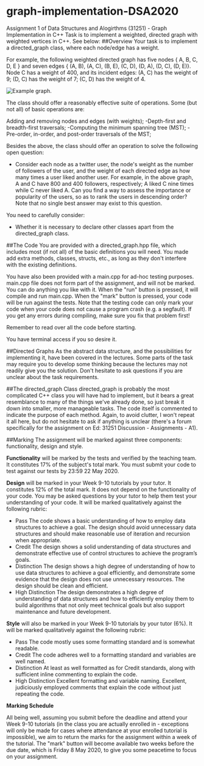 # graph-implementation-DSA2020
 Assignment 1 of Data Structures and Alogirthms (31251) - Graph Implementation in C++
Task is to implement a weighted, directed graph with weighted vertices in C++. 
See below:
##Overview
Your task is to implement a directed_graph class, where each node/edge has a weight.

For example, the following weighted directed graph has five nodes { A, B, C, D, E } and seven edges { (A, B), (A, C), (B, E), (C, D), (D, A), (D, C), (D, E)}. Node C has a weight of 400, and its incident edges: (A, C) has the weight of 9; (D, C) has the weight of 7; (C, D) has the weight of 4.

![Example graph.](https://imgur.com/a/ZWv6KFI)

The class should offer a reasonably effective suite of operations. Some (but not all) of basic operations are:

Adding and removing nodes and edges (with weights);
-Depth-first and breadth-first traversals;
-Computing the minimum spanning tree (MST);
-Pre-order, in-order, and post-order traversals of the MST;

Besides the above, the class should offer an operation to solve the following open question:
- Consider each node as a twitter user, the node's weight as the number of followers of the user, and the weight of each directed edge as how many times a user liked another user. For example, in the above graph, A and C have 800 and 400 followers, respectively; A liked C nine times while C never liked A. Can you find a way to assess the importance or popularity of the users, so as to rank the users in descending order? Note that no single best answer may exist to this question.

You need to carefully consider:
- Whether it is necessary to declare other classes apart from the directed_graph class.

##The Code
You are provided with a directed_graph.hpp file, which includes most (if not all) of the basic definitions you will need. You made add extra methods, classes, structs, etc., as long as they don't interfere with the existing definitions.

You have also been provided with a main.cpp for ad-hoc testing purposes. main.cpp file does not form part of the assignment, and will not be marked. You can do anything you like with it. When the "run" button is pressed, it will compile and run main.cpp. When the "mark" button is pressed, your code will be run against the tests. Note that the testing code can only mark your code when your code does not cause a program crash (e.g. a segfault). If you get any errors during compiling, make sure you fix that problem first!

Remember to read over all the code before starting.

You have terminal access if you so desire it.

##Directed Graphs
As the abstract data structure, and the possibilities for implementing it, have been covered in the lectures. Some parts of the task may require you to develop some thinking because the lectures may not readily give you the solution. Don't hesitate to ask questions if you are unclear about the task requirements. 

##The directed_graph Class
directed_graph is probably the most complicated C++ class you will have had to implement, but it bears a great resemblance to many of the things we've already done, so just break it down into smaller, more manageable tasks. The code itself is commented to indicate the purpose of each method. Again, to avoid clutter, I won't repeat it all here, but do not hesitate to ask if anything is unclear (there's a forum specifically for the assignment on Ed: 31251 Discussion - Assignments - A1).

##Marking
The assignment will be marked against three components: functionality, design and style.

**Functionality** will be marked by the tests and verified by the teaching team. It constitutes 17% of the subject's total mark. You must submit your code to test against our tests by 23:59 22 May 2020.

**Design** will be marked in your Week 9-10 tutorials by your tutor. It constitutes 12% of the total mark. It does not depend on the functionality of your code. You may be asked questions by your tutor to help them test your understanding of your code. It will be marked qualitatively against the following rubric:
- Pass The code shows a basic understanding of how to employ data structures to achieve a goal. The design should avoid unnecessary data structures and should make reasonable use of iteration and recursion when appropriate.
- Credit The design shows a solid understanding of data structures and demonstrate effective use of control structures to achieve the program’s goals.
- Distinction The design shows a high degree of understanding of how to use data structures to achieve a goal efficiently, and demonstrate some evidence that the design does not use unnecessary resources. The design should be clean and efficient.
- High Distinction The design demonstrates a high degree of understanding of data structures and how to efficiently employ them to build algorithms that not only meet technical goals but also support maintenance and future development.

**Style** will also be marked in your Week 9-10 tutorials by your tutor (6%). It will be marked qualitatively against the following rubric:
- Pass The code mostly uses some formatting standard and is somewhat readable.
- Credit The code adheres well to a formatting standard and variables are well named.
- Distinction At least as well formatted as for Credit standards, along with sufficient inline commenting to explain the code.
- High Distinction Excellent formatting and variable naming. Excellent, judiciously employed comments that explain the code without just repeating the code.

**Marking Schedule**

All being well, assuming you submit before the deadline and attend your Week 9-10 tutorials (in the class you are actually enrolled in - exceptions will only be made for cases where attendance at your enrolled tutorial is impossible), we aim to return the marks for the assignment within a week of the tutorial. The "mark" button will become available two weeks before the due date, which is Friday 8 May 2020, to give you some peacetime to focus on your assignment.

